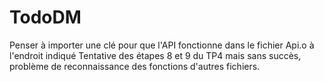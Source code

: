 # TodoDM

Penser à importer une clé pour que l'API fonctionne dans le fichier Api.o à l'endroit indiqué
Tentative des étapes 8 et 9 du TP4 mais sans succès, problème de reconnaissance des fonctions d'autres fichiers. 
